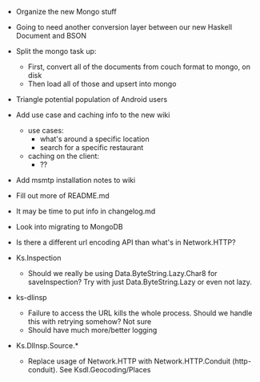 - Organize the new Mongo stuff
- Going to need another conversion layer between our new Haskell Document and BSON
- Split the mongo task up:
   - First, convert all of the documents from couch format to mongo, on disk
   - Then load all of those and upsert into mongo

- Triangle potential population of Android users
- Add use case and caching info to the new wiki
   - use cases:
      - what's around a specific location
      - search for a specific restaurant
   - caching on the client:
      - ??
- Add msmtp installation notes to wiki

- Fill out more of README.md
- It may be time to put info in changelog.md
- Look into migrating to MongoDB
- Is there a different url encoding API than what's in Network.HTTP?
- Ks.Inspection
   - Should we really be using Data.ByteString.Lazy.Char8 for
     saveInspection? Try with just Data.ByteString.Lazy or even
     not lazy.
- ks-dlinsp
   - Failure to access the URL kills the whole process. Should we handle this with retrying somehow? Not sure
   - Should have much more/better logging
- Ks.DlInsp.Source.*
   - Replace usage of Network.HTTP with Network.HTTP.Conduit
     (http-conduit). See Ksdl.Geocoding/Places
